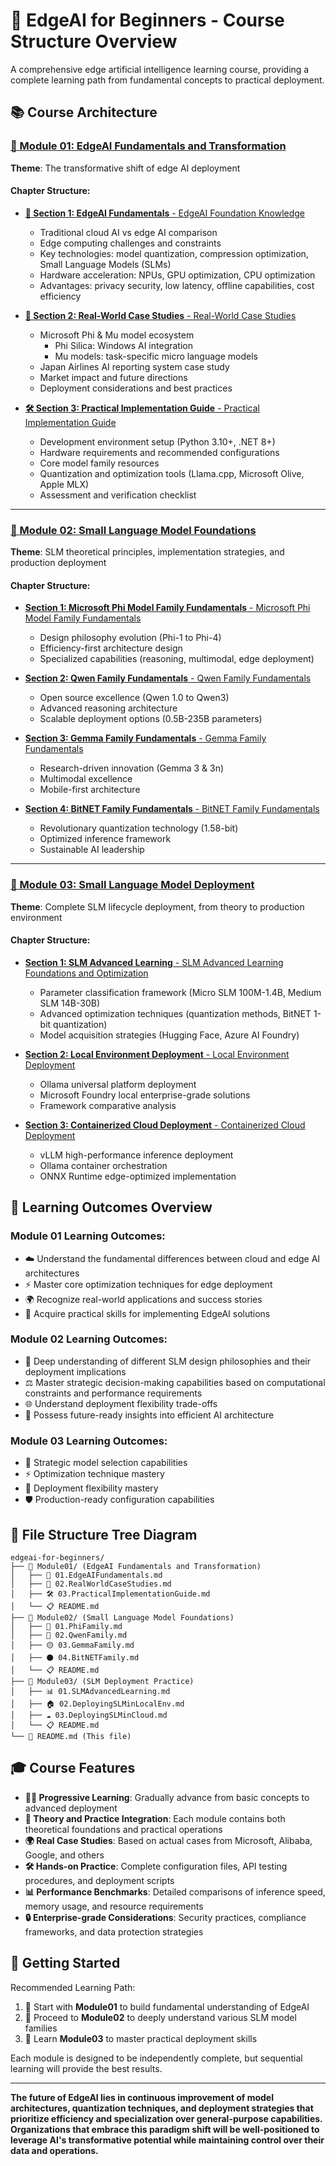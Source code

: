 # 🤖 EdgeAI for Beginners - Course Structure Overview

A comprehensive edge artificial intelligence learning course, providing a complete learning path from fundamental concepts to practical deployment.

## 📚 Course Architecture

### [📱 Module 01: EdgeAI Fundamentals and Transformation](./Module01/README.md)
**Theme**: The transformative shift of edge AI deployment

#### Chapter Structure:
- [**🧠 Section 1: EdgeAI Fundamentals** - EdgeAI Foundation Knowledge](./Module01/01.EdgeAIFundamentals.md)
  - Traditional cloud AI vs edge AI comparison
  - Edge computing challenges and constraints
  - Key technologies: model quantization, compression optimization, Small Language Models (SLMs)
  - Hardware acceleration: NPUs, GPU optimization, CPU optimization
  - Advantages: privacy security, low latency, offline capabilities, cost efficiency

- [**🏢 Section 2: Real-World Case Studies** - Real-World Case Studies](./Module01/02.RealWorldCaseStudies.md)
  - Microsoft Phi & Mu model ecosystem
    - Phi Silica: Windows AI integration
    - Mu models: task-specific micro language models
  - Japan Airlines AI reporting system case study
  - Market impact and future directions
  - Deployment considerations and best practices

- [**🛠️ Section 3: Practical Implementation Guide** - Practical Implementation Guide](./Module01/03.PracticalImplementationGuide.md)
  - Development environment setup (Python 3.10+, .NET 8+)
  - Hardware requirements and recommended configurations
  - Core model family resources
  - Quantization and optimization tools (Llama.cpp, Microsoft Olive, Apple MLX)
  - Assessment and verification checklist

---

### [🧠 Module 02: Small Language Model Foundations](./Module02/README.md)
**Theme**: SLM theoretical principles, implementation strategies, and production deployment

#### Chapter Structure:
- [**Section 1: Microsoft Phi Model Family Fundamentals** - Microsoft Phi Model Family Fundamentals](./Module02/01.PhiFamily.md)
  - Design philosophy evolution (Phi-1 to Phi-4)
  - Efficiency-first architecture design
  - Specialized capabilities (reasoning, multimodal, edge deployment)

- [**Section 2: Qwen Family Fundamentals** - Qwen Family Fundamentals](./Module02/02.QwenFamily.md)
  - Open source excellence (Qwen 1.0 to Qwen3)
  - Advanced reasoning architecture
  - Scalable deployment options (0.5B-235B parameters)

- [**Section 3: Gemma Family Fundamentals** - Gemma Family Fundamentals](./Module02/03.GemmaFamily.md)
  - Research-driven innovation (Gemma 3 & 3n)
  - Multimodal excellence
  - Mobile-first architecture

- [**Section 4: BitNET Family Fundamentals** - BitNET Family Fundamentals](./Module02/04.BitNETFamily.md)
  - Revolutionary quantization technology (1.58-bit)
  - Optimized inference framework
  - Sustainable AI leadership

---

### [🚀 Module 03: Small Language Model Deployment](./Module03/README.md)
**Theme**: Complete SLM lifecycle deployment, from theory to production environment

#### Chapter Structure:
- [**Section 1: SLM Advanced Learning** - SLM Advanced Learning Foundations and Optimization](./Module03/01.SLMAdvancedLearning.md)
  - Parameter classification framework (Micro SLM 100M-1.4B, Medium SLM 14B-30B)
  - Advanced optimization techniques (quantization methods, BitNET 1-bit quantization)
  - Model acquisition strategies (Hugging Face, Azure AI Foundry)

- [**Section 2: Local Environment Deployment** - Local Environment Deployment](./Module03/02.DeployingSLMinLocalEnv.md)
  - Ollama universal platform deployment
  - Microsoft Foundry local enterprise-grade solutions
  - Framework comparative analysis

- [**Section 3: Containerized Cloud Deployment** - Containerized Cloud Deployment](./Module03/03.DeployingSLMinCloud.md)
  - vLLM high-performance inference deployment
  - Ollama container orchestration
  - ONNX Runtime edge-optimized implementation

## 🎯 Learning Outcomes Overview

### Module 01 Learning Outcomes:
- ☁️ Understand the fundamental differences between cloud and edge AI architectures
- ⚡ Master core optimization techniques for edge deployment
- 🌍 Recognize real-world applications and success stories
- 🔧 Acquire practical skills for implementing EdgeAI solutions

### Module 02 Learning Outcomes:
- 🔬 Deep understanding of different SLM design philosophies and their deployment implications
- ⚖️ Master strategic decision-making capabilities based on computational constraints and performance requirements
- 🌐 Understand deployment flexibility trade-offs
- 🚀 Possess future-ready insights into efficient AI architecture

### Module 03 Learning Outcomes:
- 🎯 Strategic model selection capabilities
- ⚡ Optimization technique mastery
- 🔧 Deployment flexibility mastery
- 🛡️ Production-ready configuration capabilities

## 📖 File Structure Tree Diagram

```
edgeai-for-beginners/
├── 📱 Module01/ (EdgeAI Fundamentals and Transformation)
│   ├── 🧠 01.EdgeAIFundamentals.md
│   ├── 🏢 02.RealWorldCaseStudies.md
│   ├── 🛠️ 03.PracticalImplementationGuide.md
│   └── 📋 README.md
├── 🧠 Module02/ (Small Language Model Foundations)
│   ├── 🔵 01.PhiFamily.md
│   ├── 🔴 02.QwenFamily.md
│   ├── 🟡 03.GemmaFamily.md
│   ├── ⚫ 04.BitNETFamily.md
│   └── 📋 README.md
├── 🚀 Module03/ (SLM Deployment Practice)
│   ├── 📊 01.SLMAdvancedLearning.md
│   ├── 🏠 02.DeployingSLMinLocalEnv.md
│   ├── ☁️ 03.DeployingSLMinCloud.md
│   └── 📋 README.md
└── 📖 README.md (This file)
```

## 🎓 Course Features

- **🏃‍♂️ Progressive Learning**: Gradually advance from basic concepts to advanced deployment
- **🔬 Theory and Practice Integration**: Each module contains both theoretical foundations and practical operations
- **🌍 Real Case Studies**: Based on actual cases from Microsoft, Alibaba, Google, and others
- **🛠️ Hands-on Practice**: Complete configuration files, API testing procedures, and deployment scripts
- **📊 Performance Benchmarks**: Detailed comparisons of inference speed, memory usage, and resource requirements
- **🔒 Enterprise-grade Considerations**: Security practices, compliance frameworks, and data protection strategies

## 🚀 Getting Started

Recommended Learning Path:
1. 📱 Start with **Module01** to build fundamental understanding of EdgeAI
2. 🧠 Proceed to **Module02** to deeply understand various SLM model families
3. 🚀 Learn **Module03** to master practical deployment skills

Each module is designed to be independently complete, but sequential learning will provide the best results.

---

**The future of EdgeAI lies in continuous improvement of model architectures, quantization techniques, and deployment strategies that prioritize efficiency and specialization over general-purpose capabilities. Organizations that embrace this paradigm shift will be well-positioned to leverage AI's transformative potential while maintaining control over their data and operations.**
